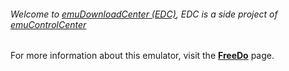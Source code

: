 ###### Welcome to [emuDownloadCenter (EDC)](https://github.com/PhoenixInteractiveNL/emuDownloadCenter/wiki/), EDC is a side project of [emuControlCenter](https://github.com/PhoenixInteractiveNL/emuControlCenter/wiki/)

For more information about this emulator, visit the [**FreeDo**](https://github.com/PhoenixInteractiveNL/emuDownloadCenter/wiki/Emulator-freedo#menu) page.
